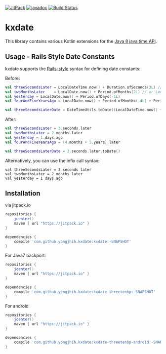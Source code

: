 [![JitPack](https://img.shields.io/github/tag/yongjhih/kxdate.svg?label=JitPack)](https://jitpack.io/#yongjhih/kxdate)
[![javadoc](https://img.shields.io/github/tag/yongjhih/kxdate.svg?label=javadoc)](https://jitpack.io/com/github/yongjhih/kxdate/kxdate/-SNAPSHOT/javadoc/)
[![Build Status](https://travis-ci.org/yongjhih/kxdate.svg)](https://travis-ci.org/yongjhih/kxdate)
<!--[![Coverage Status](https://coveralls.io/repos/github/yongjhih/kxdate/badge.svg?branch=master)](https://coveralls.io/github/yongjhih/kxdate?branch=master)-->
<!--[![Codacy Badge](https://api.codacy.com/project/badge/Grade/64490a4beab54dcaa8f5b23022d607d5)](https://www.codacy.com/app/yongjhih/kxdate)-->

# kxdate

This library contains various Kotlin extensions for the [Java 8 java.time API](https://docs.oracle.com/javase/tutorial/datetime/iso/index.html).

## Usage - Rails Style Date Constants

kxdate supports the [Rails-style](http://guides.rubyonrails.org/active_support_core_extensions.html#time) syntax for defining date constants:

Before:

```kt
val threeSecondsLater = LocalDateTime.now() + Duration.ofSeconds(3L) // or LocalDateTime.now().plusSeconds(3L)
val twoMonthsLater    = LocalDate.now() + Period.ofMonths(2L) // or LocalDate.now().plusMonths(2L)
val yesterday = LocalDate.now() + Period.ofDays(-1L)
val fourAndFiveYearsAgo = LocalDate.now() + Period.ofMonths(-4L) + Period.ofYears(-5L)

val threeSecondsLaterDate = DateTimeUtils.toDate((LocalDateTime.now() + Duration.ofSeconds(3))
```

After:

```kt
val threeSecondsLater = 3.seconds.later
val twoMonthsLater = 2.months.later
val yesterday = 1.days.ago
val fourAndFiveYearsAgo = (4.months + 5.years).later

val threeSecondsLaterDate = 3.seconds.later.toDate()
```

Alternatively, you can use the infix call syntax:

```
val threeSecondsLater = 3 seconds later
val twoMonthsLater = 2 months later
val yesterday = 1 days ago
```

## Installation

via jitpack.io

```gradle
repositories {
    jcenter()
    maven { url "https://jitpack.io" }
}

dependencies {
    compile 'com.github.yongjhih.kxdate:kxdate:-SNAPSHOT'
}
```

For Java7 backport:

```gradle
repositories {
    jcenter()
    maven { url "https://jitpack.io" }
}

dependencies {
    compile 'com.github.yongjhih.kxdate:kxdate-threetenbp:-SNAPSHOT'
}
```

For android

```gradle
repositories {
    jcenter()
    maven { url "https://jitpack.io" }
}

dependencies {
    compile 'com.github.yongjhih.kxdate:kxdate-threetenbp-android:-SNAPSHOT'
}
```
